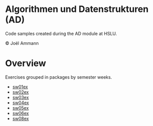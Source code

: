 # Algorithmen und Datenstrukturen (AD)
Code samples created during the AD module at HSLU.

© Joël Ammann

# Overview
Exercises grouped in packages by semester weeks.
- [sw01ex](https://github.com/simplywing/hslu-ad-24/tree/main/joam/src/main/java/ch/hslu/ad/sw01ex)
- [sw02ex](https://github.com/simplywing/hslu-ad-24/tree/main/joam/src/main/java/ch/hslu/ad/sw02ex)
- [sw03ex](https://github.com/simplywing/hslu-ad-24/tree/main/joam/src/main/java/ch/hslu/ad/sw03ex)
- [sw04ex](https://github.com/simplywing/hslu-ad-24/tree/main/joam/src/main/java/ch/hslu/ad/sw04ex)
- [sw05ex](https://github.com/simplywing/hslu-ad-24/tree/main/joam/src/main/java/ch/hslu/ad/sw05ex)
- [sw06ex](https://github.com/simplywing/hslu-ad-24/tree/main/joam/src/main/java/ch/hslu/ad/sw06ex)
- [sw08ex](https://github.com/simplywing/hslu-ad-24/tree/main/joam/src/main/java/ch/hslu/ad/sw08ex)
